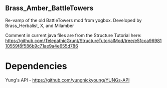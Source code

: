 ## Brass_Amber_BattleTowers
Re-vamp of the old BattleTowers mod from yogbox. Developed by Brass_Herbalist, X, and Milamber

Comment in current java files are from the Structure Tutorial here: https://github.com/TelepathicGrunt/StructureTutorialMod/tree/e51cca9698110559f8f586b9c71ae9a4e655d786

# Dependencies

Yung's API - https://github.com/yungnickyoung/YUNGs-API
